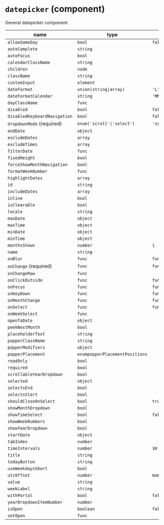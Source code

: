 `datepicker` (component)
========================

General datepicker component.

| name  | type  | default value  | description  |
|---|---|---|---|
|`allowSameDay`|`bool`|`false`||
|`autoComplete`|`string`|||
|`autoFocus`|`bool`|||
|`calendarClassName`|`string`|||
|`children`|`node`|||
|`className`|`string`|||
|`customInput`|`element`|||
|`dateFormat`|`union(string\|array)`|`'L'`||
|`dateFormatCalendar`|`string`|`'MMMM YYYY'`||
|`dayClassName`|`func`|||
|`disabled`|`bool`|`false`||
|`disabledKeyboardNavigation`|`bool`|`false`||
|`dropdownMode` (required)|`enum('scroll'\|'select')`|`'scroll'`||
|`endDate`|`object`|||
|`excludeDates`|`array`|||
|`excludeTimes`|`array`|||
|`filterDate`|`func`|||
|`fixedHeight`|`bool`|||
|`forceShowMonthNavigation`|`bool`|||
|`formatWeekNumber`|`func`|||
|`highlightDates`|`array`|||
|`id`|`string`|||
|`includeDates`|`array`|||
|`inline`|`bool`|||
|`isClearable`|`bool`|||
|`locale`|`string`|||
|`maxDate`|`object`|||
|`maxTime`|`object`|||
|`minDate`|`object`|||
|`minTime`|`object`|||
|`monthsShown`|`number`|`1`||
|`name`|`string`|||
|`onBlur`|`func`|`function() {}`||
|`onChange` (required)|`func`|`function() {}`||
|`onChangeRaw`|`func`|||
|`onClickOutside`|`func`|`function() {}`||
|`onFocus`|`func`|`function() {}`||
|`onKeyDown`|`func`|`function() {}`||
|`onMonthChange`|`func`|`function() {}`||
|`onSelect`|`func`|`function() {}`||
|`onWeekSelect`|`func`|||
|`openToDate`|`object`|||
|`peekNextMonth`|`bool`|||
|`placeholderText`|`string`|||
|`popperClassName`|`string`|||
|`popperModifiers`|`object`|||
|`popperPlacement`|`enumpopperPlacementPositions`|||
|`readOnly`|`bool`|||
|`required`|`bool`|||
|`scrollableYearDropdown`|`bool`|||
|`selected`|`object`|||
|`selectsEnd`|`bool`|||
|`selectsStart`|`bool`|||
|`shouldCloseOnSelect`|`bool`|`true`||
|`showMonthDropdown`|`bool`|||
|`showTimeSelect`|`bool`|`false`||
|`showWeekNumbers`|`bool`|||
|`showYearDropdown`|`bool`|||
|`startDate`|`object`|||
|`tabIndex`|`number`|||
|`timeIntervals`|`number`|`30`||
|`title`|`string`|||
|`todayButton`|`string`|||
|`useWeekdaysShort`|`bool`|||
|`utcOffset`|`number`|`moment().utcOffset()`||
|`value`|`string`|||
|`weekLabel`|`string`|||
|`withPortal`|`bool`|`false`||
|`yearDropdownItemNumber`|`number`|||
|`isOpen`|`boolean`|`false`|||
|`setOpen`|`func`|||
